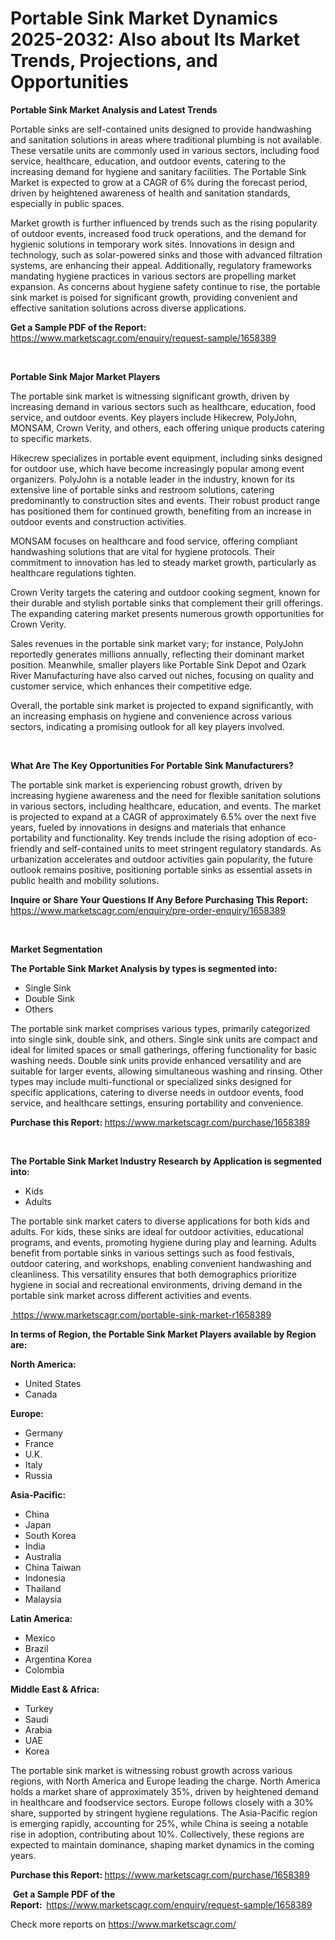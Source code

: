 <p><h1>Portable Sink Market Dynamics 2025-2032: Also about Its Market Trends, Projections, and Opportunities</h1></p><p><strong>Portable Sink Market Analysis and Latest Trends</strong></p>
<p><p>Portable sinks are self-contained units designed to provide handwashing and sanitation solutions in areas where traditional plumbing is not available. These versatile units are commonly used in various sectors, including food service, healthcare, education, and outdoor events, catering to the increasing demand for hygiene and sanitary facilities. The Portable Sink Market is expected to grow at a CAGR of 6% during the forecast period, driven by heightened awareness of health and sanitation standards, especially in public spaces.</p><p>Market growth is further influenced by trends such as the rising popularity of outdoor events, increased food truck operations, and the demand for hygienic solutions in temporary work sites. Innovations in design and technology, such as solar-powered sinks and those with advanced filtration systems, are enhancing their appeal. Additionally, regulatory frameworks mandating hygiene practices in various sectors are propelling market expansion. As concerns about hygiene safety continue to rise, the portable sink market is poised for significant growth, providing convenient and effective sanitation solutions across diverse applications.</p></p>
<p><strong>Get a Sample PDF of the Report:&nbsp;</strong> <a href="https://www.marketscagr.com/enquiry/request-sample/1658389?utm_campaign=2236&utm_medium=2&utm_source=Github&utm_content=ia&utm_term=06022025&utm_id=portable-sink">https://www.marketscagr.com/enquiry/request-sample/1658389</a></p>
<p>&nbsp;</p>
<p><strong>Portable Sink Major Market Players</strong></p>
<p><p>The portable sink market is witnessing significant growth, driven by increasing demand in various sectors such as healthcare, education, food service, and outdoor events. Key players include Hikecrew, PolyJohn, MONSAM, Crown Verity, and others, each offering unique products catering to specific markets.</p><p>Hikecrew specializes in portable event equipment, including sinks designed for outdoor use, which have become increasingly popular among event organizers. PolyJohn is a notable leader in the industry, known for its extensive line of portable sinks and restroom solutions, catering predominantly to construction sites and events. Their robust product range has positioned them for continued growth, benefiting from an increase in outdoor events and construction activities.</p><p>MONSAM focuses on healthcare and food service, offering compliant handwashing solutions that are vital for hygiene protocols. Their commitment to innovation has led to steady market growth, particularly as healthcare regulations tighten.</p><p>Crown Verity targets the catering and outdoor cooking segment, known for their durable and stylish portable sinks that complement their grill offerings. The expanding catering market presents numerous growth opportunities for Crown Verity.</p><p>Sales revenues in the portable sink market vary; for instance, PolyJohn reportedly generates millions annually, reflecting their dominant market position. Meanwhile, smaller players like Portable Sink Depot and Ozark River Manufacturing have also carved out niches, focusing on quality and customer service, which enhances their competitive edge.</p><p>Overall, the portable sink market is projected to expand significantly, with an increasing emphasis on hygiene and convenience across various sectors, indicating a promising outlook for all key players involved.</p></p>
<p>&nbsp;</p>
<p><strong>What Are The Key Opportunities For Portable Sink Manufacturers?</strong></p>
<p><p>The portable sink market is experiencing robust growth, driven by increasing hygiene awareness and the need for flexible sanitation solutions in various sectors, including healthcare, education, and events. The market is projected to expand at a CAGR of approximately 6.5% over the next five years, fueled by innovations in designs and materials that enhance portability and functionality. Key trends include the rising adoption of eco-friendly and self-contained units to meet stringent regulatory standards. As urbanization accelerates and outdoor activities gain popularity, the future outlook remains positive, positioning portable sinks as essential assets in public health and mobility solutions.</p></p>
<p><strong>Inquire or Share Your Questions If Any Before Purchasing This Report:</strong> <a href="https://www.marketscagr.com/enquiry/pre-order-enquiry/1658389?utm_campaign=2236&utm_medium=2&utm_source=Github&utm_content=ia&utm_term=06022025&utm_id=portable-sink">https://www.marketscagr.com/enquiry/pre-order-enquiry/1658389</a></p>
<p>&nbsp;</p>
<p><strong>Market Segmentation</strong></p>
<p><strong>The Portable Sink Market Analysis by types is segmented into:</strong></p>
<p><ul><li>Single Sink</li><li>Double Sink</li><li>Others</li></ul></p>
<p><p>The portable sink market comprises various types, primarily categorized into single sink, double sink, and others. Single sink units are compact and ideal for limited spaces or small gatherings, offering functionality for basic washing needs. Double sink units provide enhanced versatility and are suitable for larger events, allowing simultaneous washing and rinsing. Other types may include multi-functional or specialized sinks designed for specific applications, catering to diverse needs in outdoor events, food service, and healthcare settings, ensuring portability and convenience.</p></p>
<p><strong>Purchase this Report:&nbsp;</strong><a href="https://www.marketscagr.com/purchase/1658389?utm_campaign=2236&utm_medium=2&utm_source=Github&utm_content=ia&utm_term=06022025&utm_id=portable-sink">https://www.marketscagr.com/purchase/1658389</a></p>
<p>&nbsp;</p>
<p><strong>The Portable Sink Market Industry Research by Application is segmented into:</strong></p>
<p><ul><li>Kids</li><li>Adults</li></ul></p>
<p><p>The portable sink market caters to diverse applications for both kids and adults. For kids, these sinks are ideal for outdoor activities, educational programs, and events, promoting hygiene during play and learning. Adults benefit from portable sinks in various settings such as food festivals, outdoor catering, and workshops, enabling convenient handwashing and cleanliness. This versatility ensures that both demographics prioritize hygiene in social and recreational environments, driving demand in the portable sink market across different activities and events.</p></p>
<p><a href="https://www.marketscagr.com/portable-sink-market-r1658389?utm_campaign=2236&utm_medium=2&utm_source=Github&utm_content=ia&utm_term=06022025&utm_id=portable-sink">&nbsp;https://www.marketscagr.com/portable-sink-market-r1658389</a></p>
<p><strong>In terms of Region, the Portable Sink Market Players available by Region are:</strong></p>
<p>
    <p> <strong> North America: </strong>
        <ul>
            <li>United States</li>
            <li>Canada</li>
        </ul>
        </p> 
    <p> <strong> Europe: </strong>
        <ul>
            <li>Germany</li>
            <li>France</li>
            <li>U.K.</li>
            <li>Italy</li>
            <li>Russia</li>
        </ul>
        </p> 
    <p> <strong> Asia-Pacific: </strong>
        <ul>
            <li>China</li>
            <li>Japan</li>
            <li>South Korea</li>
            <li>India</li>
            <li>Australia</li>
            <li>China Taiwan</li>
            <li>Indonesia</li>
            <li>Thailand</li>
            <li>Malaysia</li>
        </ul>
        </p> 
    <p> <strong> Latin America: </strong>
        <ul>
            <li>Mexico</li>
            <li>Brazil</li>
            <li>Argentina Korea</li>
            <li>Colombia</li>
        </ul>
        </p> 
    <p> <strong> Middle East & Africa: </strong>
        <ul>
            <li>Turkey</li>
            <li>Saudi</li>
            <li>Arabia</li>
            <li>UAE</li>
            <li>Korea</li>
        </ul>
    </p>
    </p>
<p><p>The portable sink market is witnessing robust growth across various regions, with North America and Europe leading the charge. North America holds a market share of approximately 35%, driven by heightened demand in healthcare and foodservice sectors. Europe follows closely with a 30% share, supported by stringent hygiene regulations. The Asia-Pacific region is emerging rapidly, accounting for 25%, while China is seeing a notable rise in adoption, contributing about 10%. Collectively, these regions are expected to maintain dominance, shaping market dynamics in the coming years.</p></p>
<p><strong>Purchase this Report: </strong><a href="https://www.marketscagr.com/purchase/1658389?utm_campaign=2236&utm_medium=2&utm_source=Github&utm_content=ia&utm_term=06022025&utm_id=portable-sink">https://www.marketscagr.com/purchase/1658389</a></p>
<p>&nbsp;<strong>Get a Sample PDF of the Report:&nbsp;&nbsp;</strong><a href="https://www.marketscagr.com/enquiry/request-sample/1658389?utm_campaign=2236&utm_medium=2&utm_source=Github&utm_content=ia&utm_term=06022025&utm_id=portable-sink">https://www.marketscagr.com/enquiry/request-sample/1658389</a></p>
<p><strong></strong></p>
<p>Check more reports on <a href="https://www.marketscagr.com/?utm_campaign=2236&utm_medium=2&utm_source=Github&utm_content=ia&utm_term=06022025&utm_id=portable-sink">https://www.marketscagr.com/</a></p>
